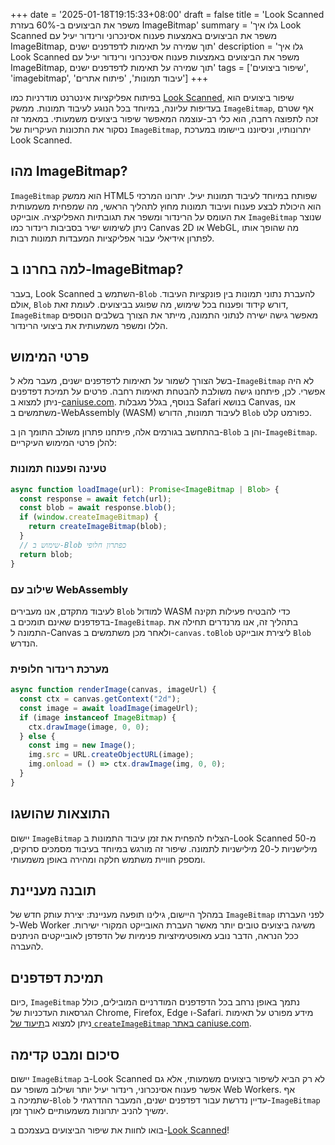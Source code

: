 +++
date = '2025-01-18T19:15:33+08:00'
draft = false
title = 'Look Scanned משפר את הביצועים ב-60% בעזרת ImageBitmap'
summary = 'גלו איך Look Scanned משפר את הביצועים באמצעות פענוח אסינכרוני ורינדור יעיל עם ImageBitmap, תוך שמירה על תאימות לדפדפנים ישנים'
description = 'גלו איך Look Scanned משפר את הביצועים באמצעות פענוח אסינכרוני ורינדור יעיל עם ImageBitmap, תוך שמירה על תאימות לדפדפנים ישנים'
tags = ['שיפור ביצועים', 'imagebitmap', 'עיבוד תמונות', 'פיתוח אתרים']
+++

בפיתוח אפליקציות אינטרנט מודרניות כמו [Look Scanned](https://lookscanned.io), שיפור ביצועים הוא בעדיפות עליונה, במיוחד בכל הנוגע לעיבוד תמונות. ממשק `ImageBitmap`, אף שטרם זכה לתפוצה רחבה, הוא כלי רב-עוצמה המאפשר שיפור ביצועים משמעותי. במאמר זה נסקור את התכונות העיקריות של `ImageBitmap`, יתרונותיו, וניסיוננו ביישומו במערכת Look Scanned.

## מהו ImageBitmap?

`ImageBitmap` הוא ממשק HTML5 שפותח במיוחד לעיבוד תמונות יעיל. יתרונו המרכזי הוא היכולת לבצע פענוח ועיבוד תמונות מחוץ לתהליך הראשי, מה שמפחית משמעותית את העומס על הרינדור ומשפר את תגובתיות האפליקציה. אובייקט `ImageBitmap` שנוצר ניתן לשימוש ישיר בסביבות רינדור כמו Canvas 2D או WebGL, מה שהופך אותו לפתרון אידיאלי עבור אפליקציות המעבדות תמונות רבות.

## למה בחרנו ב-ImageBitmap?

בעבר, Look Scanned השתמש ב-`Blob` להעברת נתוני תמונות בין פונקציות העיבוד. אולם, `Blob` דורש קידוד ופענוח בכל שימוש, מה שפוגע בביצועים. לעומת זאת, `ImageBitmap` מאפשר גישה ישירה לנתוני התמונה, מייתר את הצורך בשלבים הנוספים הללו ומשפר משמעותית את ביצועי הרינדור.

## פרטי המימוש

בשל הצורך לשמור על תאימות לדפדפנים ישנים, מעבר מלא ל-`ImageBitmap` לא היה אפשרי. לכן, פיתחנו גישה משולבת להבטחת תאימות רחבה. פרטים על תמיכת דפדפנים ניתן למצוא ב-[caniuse.com](https://caniuse.com/createimagebitmap). בנוסף, בגלל מגבלות Safari בנושא Canvas, אנו משתמשים ב-WebAssembly (WASM) לעיבוד תמונות, הדורש `Blob` כפורמט קלט.

בהתחשב בגורמים אלה, פיתחנו פתרון משולב התומך הן ב-`Blob` והן ב-`ImageBitmap`. להלן פרטי המימוש העיקריים:

### טעינה ופענוח תמונות

```typescript
async function loadImage(url): Promise<ImageBitmap | Blob> {
  const response = await fetch(url);
  const blob = await response.blob();
  if (window.createImageBitmap) {
    return createImageBitmap(blob);
  }
  // שימוש ב-Blob כפתרון חלופי
  return blob;
}
```

### שילוב עם WebAssembly

לעיבוד מתקדם, אנו מעבירים `Blob` למודול WASM כדי להבטיח פעילות תקינה בדפדפנים שאינם תומכים ב-`ImageBitmap`. בתהליך זה, אנו מרנדרים תחילה את התמונה ל-Canvas ולאחר מכן משתמשים ב-`canvas.toBlob` ליצירת אובייקט `Blob` הנדרש.

### מערכת רינדור חלופית

```typescript
async function renderImage(canvas, imageUrl) {
  const ctx = canvas.getContext("2d");
  const image = await loadImage(imageUrl);
  if (image instanceof ImageBitmap) {
    ctx.drawImage(image, 0, 0);
  } else {
    const img = new Image();
    img.src = URL.createObjectURL(image);
    img.onload = () => ctx.drawImage(img, 0, 0);
  }
}
```

## התוצאות שהושגו

יישום `ImageBitmap` הצליח להפחית את זמן עיבוד התמונות ב-Look Scanned מ-50 מילישניות ל-20 מילישניות לתמונה. שיפור זה מורגש במיוחד בעיבוד מסמכים סרוקים, ומספק חוויית משתמש חלקה ומהירה באופן משמעותי.

## תובנה מעניינת

במהלך היישום, גילינו תופעה מעניינת: יצירת עותק חדש של `ImageBitmap` לפני העברתו ל-Web Worker משיגה ביצועים טובים יותר מאשר העברת האובייקט המקורי ישירות. ככל הנראה, הדבר נובע מאופטימיזציות פנימיות של הדפדפן לאובייקטים הניתנים להעברה.

## תמיכת דפדפנים

כיום, `ImageBitmap` נתמך באופן נרחב בכל הדפדפנים המודרניים המובילים, כולל הגרסאות העדכניות של Chrome, Firefox, Edge ו-Safari. מידע מפורט על תאימות ניתן למצוא ב[תיעוד של `createImageBitmap` באתר caniuse.com](https://caniuse.com/createimagebitmap).

## סיכום ומבט קדימה

יישום `ImageBitmap` ב-Look Scanned לא רק הביא לשיפור ביצועים משמעותי, אלא גם אפשר פענוח אסינכרוני, רינדור יעיל יותר ושילוב משופר עם Web Workers. אף שתמיכה ב-`Blob` עדיין נדרשת עבור דפדפנים ישנים, המעבר ההדרגתי ל-`ImageBitmap` ימשיך להניב יתרונות משמעותיים לאורך זמן.

בואו לחוות את שיפור הביצועים בעצמכם ב-[Look Scanned](https://lookscanned.io)!
